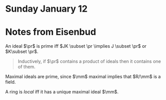 # Sunday January 12

# Notes from Eisenbud

An ideal $\pr$ is prime iff $JK \subset \pr \implies J \subset \pr$ or $K\subset \pr$.

> Inductively, if $\pr$ contains a product of ideals then it contains one of them.

Maximal ideals are prime, since $\mm$ maximal implies that $R/\mm$ is a field.

A ring is *local* iff it has a unique maximal ideal $\mm$.
